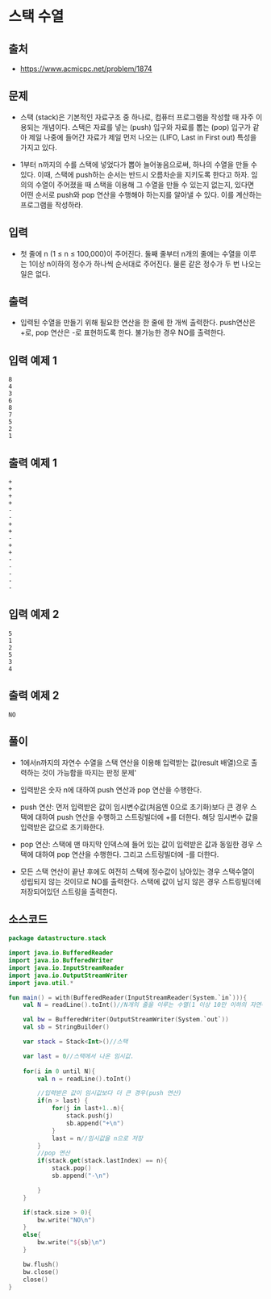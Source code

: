 # 스택 수열

## 출처

* https://www.acmicpc.net/problem/1874

## 문제

* 스택 (stack)은 기본적인 자료구조 중 하나로, 컴퓨터 프로그램을 작성할 때 자주 이용되는 개념이다. 스택은 자료를 넣는 (push) 입구와 자료를 뽑는 (pop) 입구가 같아 제일 나중에 들어간 자료가 제일 먼저 나오는 (LIFO, Last in First out) 특성을 가지고 있다.

* 1부터 n까지의 수를 스택에 넣었다가 뽑아 늘어놓음으로써, 하나의 수열을 만들 수 있다. 이때, 스택에 push하는 순서는 반드시 오름차순을 지키도록 한다고 하자. 임의의 수열이 주어졌을 때 스택을 이용해 그 수열을 만들 수 있는지 없는지, 있다면 어떤 순서로 push와 pop 연산을 수행해야 하는지를 알아낼 수 있다. 이를 계산하는 프로그램을 작성하라.

## 입력

* 첫 줄에 n (1 ≤ n ≤ 100,000)이 주어진다. 둘째 줄부터 n개의 줄에는 수열을 이루는 1이상 n이하의 정수가 하나씩 순서대로 주어진다. 물론 같은 정수가 두 번 나오는 일은 없다.

## 출력

* 입력된 수열을 만들기 위해 필요한 연산을 한 줄에 한 개씩 출력한다. push연산은 +로, pop 연산은 -로 표현하도록 한다. 불가능한 경우 NO를 출력한다.

## 입력 예제 1

```
8
4
3
6
8
7
5
2
1
```

## 출력 예제 1

```
+
+
+
+
-
-
+
+
-
+
+
-
-
-
-
-
```

## 입력 예제 2

```
5
1
2
5
3
4
```

## 출력 예제 2

```NO```

## 풀이

* 1에서n까지의 자연수 수열을 스택 연산을 이용해 입력받는 값(result 배열)으로 출력하는 것이 가능함을 따지는 판정 문제'

* 입력받은 숫자 n에 대하여 push 연산과 pop 연산을 수행한다.

* push 연산: 먼저 입력받은 값이 임시변수값(처음엔 0으로 초기화)보다 큰 경우 스택에 대하여 push 연산을 수행하고 스트링빌더에 +를 더한다. 해당 임시변수 값을 입력받은 값으로 초기화한다.

* pop 연산: 스택에 맨 마지막 인덱스에 들어 있는 값이 입력받은 값과 동일한 경우 스택에 대하여 pop 연산을 수행한다. 그리고 스트링빌더에 -를 더한다.

* 모든 스택 연산이 끝난 후에도 여전히 스택에 정수값이 남아있는 경우 스택수열이 성립되지 않는 것이므로 NO를 출력한다. 스택에 값이 남지 않은 경우 스트링빌더에 저장되어있던 스트링을 출력한다.

## 소스코드

```kotlin
package datastructure.stack

import java.io.BufferedReader
import java.io.BufferedWriter
import java.io.InputStreamReader
import java.io.OutputStreamWriter
import java.util.*

fun main() = with(BufferedReader(InputStreamReader(System.`in`))){
    val N = readLine().toInt()//N개의 줄을 이루는 수열(1 이상 10만 이하의 자연수)

    val bw = BufferedWriter(OutputStreamWriter(System.`out`))
    val sb = StringBuilder()

    var stack = Stack<Int>()//스택

    var last = 0//스택에서 나온 임시값.
    
    for(i in 0 until N){
        val n = readLine().toInt()

        //입력받은 값이 임시값보다 더 큰 경우(push 연산)
        if(n > last) {
            for(j in last+1..n){
                stack.push(j)
                sb.append("+\n")
            }
            last = n//임시값을 n으로 저장
        }
        //pop 연산
        if(stack.get(stack.lastIndex) == n){
            stack.pop()
            sb.append("-\n")

        }
    }

    if(stack.size > 0){
        bw.write("NO\n")
    }
    else{
        bw.write("${sb}\n")
    }

    bw.flush()
    bw.close()
    close()
}
```

